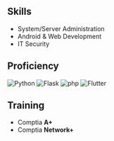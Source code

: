 

<!--
**Tomiwa-Ot/Tomiwa-Ot** is a ✨ _special_ ✨ repository because its `README.md` (this file) appears on your GitHub profile.
Here are some ideas to get you started:

- 🔭 I’m currently working on ...
- 🌱 I’m currently learning ...
- 👯 I’m looking to collaborate on ...
- 🤔 I’m looking for help with ...
- 💬 Ask me about ...
- 📫 How to reach me: ...
- 😄 Pronouns: ...
- ⚡ Fun fact: ...
-->

## Skills
- System/Server Administration
- Android & Web Development
- IT Security

## Proficiency

![Python](https://img.shields.io/badge/Python-14354C?style=for-the-badge&logo=python&logoColor=ffdd54) 
![Flask](https://img.shields.io/badge/Flask-FFFFFF?style=for-the-badge&logo=flask&logoColor=black)
![php](https://img.shields.io/badge/Php-8993BE?style=for-the-badge&logo=php&logoColor=white)
![Flutter](https://img.shields.io/badge/Flutter%0A(Android)-0096FF?style=for-the-badge&logo=flutter&logoColor=white)

## Training

- Comptia **A+**
- Comptia **Network+**
